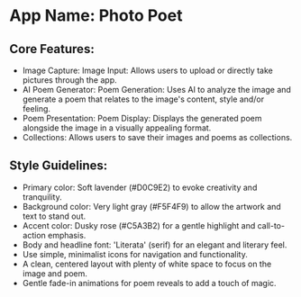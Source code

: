 # **App Name**: Photo Poet

## Core Features:

- Image Capture: Image Input: Allows users to upload or directly take pictures through the app.
- AI Poem Generator: Poem Generation: Uses AI to analyze the image and generate a poem that relates to the image's content, style and/or feeling.
- Poem Presentation: Poem Display: Displays the generated poem alongside the image in a visually appealing format.
- Collections: Allows users to save their images and poems as collections.

## Style Guidelines:

- Primary color: Soft lavender (#D0C9E2) to evoke creativity and tranquility.
- Background color: Very light gray (#F5F4F9) to allow the artwork and text to stand out.
- Accent color: Dusky rose (#C5A3B2) for a gentle highlight and call-to-action emphasis.
- Body and headline font: 'Literata' (serif) for an elegant and literary feel.
- Use simple, minimalist icons for navigation and functionality.
- A clean, centered layout with plenty of white space to focus on the image and poem.
- Gentle fade-in animations for poem reveals to add a touch of magic.